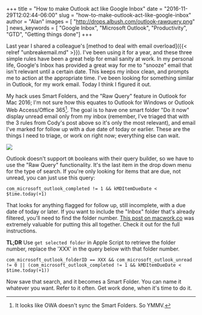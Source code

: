 +++
title = "How to make Outlook act like Google Inbox"
date = "2016-11-29T12:02:44-06:00"
slug = "how-to-make-outlook-act-like-google-inbox"
author = "Alan"
images = [
"http://drops.albush.com/outlook-rawquery.png"
]
news_keywords = [ "Google Inbox", "Microsoft Outlook", "Productivity", "GTD", "Getting things done"]
+++

Last year I shared a colleague's [method to deal with email overload]({{< relref "unbreakemail.md" >}}). I've been using it for a year, and these three simple rules have been a great help for email sanity at work. In my personal life, Google's Inbox has provided a great way for me to "snooze" email that isn't relevant until a certain date. This keeps my inbox clean, and prompts me to action at the appropriate time. I've been looking for something similar in Outlook, for my work email. Today I think I figured it out.

My hack uses Smart Folders, and the "Raw Query" feature in Outlook for Mac 2016; I'm not sure how this equates to Outlook for Windows or Outlook Web Access/Office 365[^1]. The goal is to have one smart folder "Do it now" display unread email only from my inbox (remember, I've triaged that with the 3 rules from Cody's post above so it's only the most relevant), and email I've marked for follow up with a due date of today or earlier. These are the things I need to triage, or work on right now; everything else can wait.

![](http://drops.albush.com/outlook-rawquery.png)

Outlook doesn't support `OR` booleans with their query builder, so we have to use the "Raw Query" functionality. It's the last item in the drop down menu for the type of search. If you're only looking for items that are due, not unread, you can just use this query:

```
com_microsoft_outlook_completed != 1 && kMDItemDueDate < $time.today(+1)
```

That looks for anything flagged for follow up, still incomplete, with a due date of today or later. If you want to include the "Inbox" folder that's already filtered, you'll need to find the folder number. [This post on macwork.co](http://www.macwork.co/home/2016/3/16/action-outlook) was extremely valuable for putting this all together. Check it out for the full instructions.

**TL;DR** Use `get selected folder` in Apple Script to retrieve the folder number, replace the 'XXX' in the query below with that folder number.

```
com_microsoft_outlook_folderID == XXX && com_microsoft_outlook_unread != 0 || (com_microsoft_outlook_completed != 1 && kMDItemDueDate < $time.today(+1))
```

Now save that search, and it becomes a Smart Folder. You can name it whatever  you want. Refer to it often. Get work done, when it's time to do it.

[^1]: It looks like OWA doesn't sync the Smart Folders. So YMMV.
